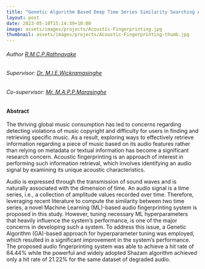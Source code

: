 ```yaml
---
title: "Genetic Algorithm Based Deep Time Series Similarity Searching Approach for Acoustic Fingerprinting"
layout: post
date: 2023-05-10T15:14:39+10:00
image: assets/images/projects/Acoustic-Fingerprinting.jpg
thumbnail: assets/images/projects/Acoustic-Fingerprinting-thumb.jpg
---
```


###### Author [R.M.C.P.Rathnayake](/author/RMCPRathnayake.html)

###### Supervisor: [Dr. M.I.E.Wickramasinghe](/team/dr-manju/index.html)
###### Co-supervisor: [ Mr. M.A.P.P.Marasinghe](/team/pasindu-marasinghe/index.html)

#### Abstract
The thriving global music consumption has led to concerns regarding detecting
violations of music copyright and difficulty for users in finding and retrieving
specific music. As a result, exploring ways to effectively retrieve information
regarding a piece of music based on its audio features rather than relying on
metadata or textual information has become a significant research concern.
Acoustic fingerprinting is an approach of interest in performing such information
retrieval, which involves identifying an audio signal by examining its unique
acoustic characteristics.

Audio is expressed through the transmission of sound waves and is naturally
associated with the dimension of time. An audio signal is a time series, i.e.,
a collection of amplitude values recorded over time. Therefore, leveraging
recent literature to compute the similarity between two time series, a novel
Machine Learning (ML)-based audio fingerprinting system is proposed in this
study. However, tuning necessary ML hyperparameters that heavily influence the
system’s performance, is one of the major concerns in developing such a system. To
address this issue, a Genetic Algorithm (GA)-based approach for hyperparameter
tuning was employed, which resulted in a significant improvement in the system’s
performance. The proposed audio fingerprinting system was able to achieve a hit
rate of 64.44% while the powerful and widely adopted Shazam algorithm achieved
only a hit rate of 21.22% for the same dataset of degraded audio.
